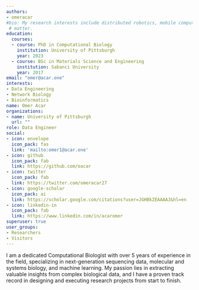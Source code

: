```yaml
---
authors:
- omeracar
#bio: My research interests include distributed robotics, mobile computing and programmable
 # matter.
education:
  courses:
  - course: PhD in Computational Biology
    institution: University of Pittsburgh
    year: 2023
  - course: BSc in Materials Science and Engineering
    institution: Sabanci University
    year: 2017
email: "omer@acar.one"
interests:
- Data Engineering
- Network Biology
- Bioinformatics
name: Omer Acar
organizations:
- name: University of Pittsburgh
  url: ""
role: Data Engineer
social:
- icon: envelope
  icon_pack: fas
  link: 'mailto:omer1@acar.one'
- icon: github
  icon_pack: fab
  link: https://github.com/oacar
- icon: twitter
  icon_pack: fab
  link: https://twitter.com/omeracar27
- icon: google-scholar
  icon_pack: ai
  link: https://scholar.google.com/citations?user=JGHBkZEAAAAJ&hl=en
- icon: linkedin-in
  icon_pack: fab
  link: https://www.linkedin.com/in/acaromer
superuser: true
user_groups:
- Researchers
- Visitors
---
```


I am a dedicated Computational Biologist with over 5 years of experience in the field, specializing in next-generation sequencing data, molecular and systems biology, and machine learning. My passion lies in extracting valuable insights from complex biological data, and I have a proven track record in designing and executing research projects from start to finish.
